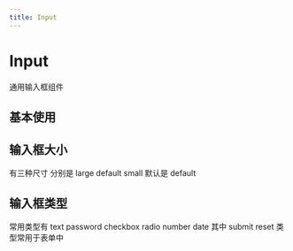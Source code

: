 ```yaml
---
title: Input
---
```


# Input

通用输入框组件

## 基本使用

<code src="./demo/basic.tsx" ></code>

## 输入框大小

有三种尺寸 分别是 large default small 默认是 default
<code src="./demo/size.tsx" ></code>

## 输入框类型

常用类型有 text password checkbox radio number date 其中 submit reset 类型常用于表单中
<code src="./demo/type.tsx" ></code>

<API id="Input"></API>
